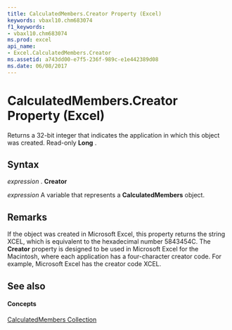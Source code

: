 ```yaml
---
title: CalculatedMembers.Creator Property (Excel)
keywords: vbaxl10.chm683074
f1_keywords:
- vbaxl10.chm683074
ms.prod: excel
api_name:
- Excel.CalculatedMembers.Creator
ms.assetid: a743dd00-e7f5-236f-989c-e1e442389d08
ms.date: 06/08/2017
---
```



# CalculatedMembers.Creator Property (Excel)

Returns a 32-bit integer that indicates the application in which this object was created. Read-only  **Long** .


## Syntax

 _expression_ . **Creator**

 _expression_ A variable that represents a **CalculatedMembers** object.


## Remarks

If the object was created in Microsoft Excel, this property returns the string XCEL, which is equivalent to the hexadecimal number 5843454C. The  **Creator** property is designed to be used in Microsoft Excel for the Macintosh, where each application has a four-character creator code. For example, Microsoft Excel has the creator code XCEL.


## See also


#### Concepts


[CalculatedMembers Collection](Excel.CalculatedMembers.md)

